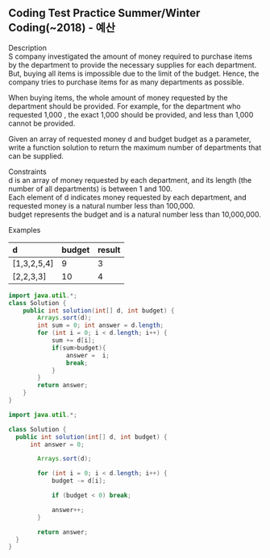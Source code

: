 ## Coding Test Practice Summer/Winter Coding(~2018) - 예산
Description <br>
S company investigated the amount of money required to purchase items by the department to provide the necessary supplies for each department. But, buying all items is impossible due to the limit of the budget. Hence, the company tries to purchase items for as many departments as possible.

When buying items, the whole amount of money requested by the department should be provided. For example, for the department who requested 1,000 , the exact 1,000 should be provided, and less than 1,000 cannot be provided.

Given an array of requested money d and budget budget as a parameter, write a function solution to return the maximum number of departments that can be supplied.

Constraints <br>
d is an array of money requested by each department, and its length (the number of all departments) is between 1 and 100. <br>
Each element of d indicates money requested by each department, and requested money is a natural number less than 100,000. <br>
budget represents the budget and is a natural number less than 10,000,000. <br>

Examples <br>

|d	|budget|	result|
|:---|:---|:---|
|[1,3,2,5,4]	|9	|3|
|[2,2,3,3]	|10	|4|

```java
import java.util.*;
class Solution {
    public int solution(int[] d, int budget) {
        Arrays.sort(d);
        int sum = 0; int answer = d.length;
        for (int i = 0; i < d.length; i++) {
            sum += d[i];
            if(sum>budget){
                answer =  i;
                break;
            }
        }
        return answer;
    }
}
```

```java
import java.util.*;

class Solution {
  public int solution(int[] d, int budget) {
      int answer = 0;

        Arrays.sort(d);

        for (int i = 0; i < d.length; i++) {
            budget -= d[i];

            if (budget < 0) break;

            answer++;
        }

        return answer;
  }
}
```
